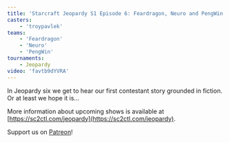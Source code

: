 ```yaml
---
title: 'Starcraft Jeopardy S1 Episode 6: Feardragon, Neuro and PengWin'
casters:
    - 'troypavlek'
teams:
    - 'Feardragon'
    - 'Neuro'
    - 'PengWin'
tournaments:
    - Jeopardy
video: 'favtb9dYVRA'
---
```


In Jeopardy six we get to hear our first contestant story grounded in fiction. Or at least we hope it is...

More information about upcoming shows is available at [https://sc2ctl.com/jeopardy](https://sc2ctl.com/jeopardy).

Support us on [Patreon](http://patreon.com/sc2ctl)!
